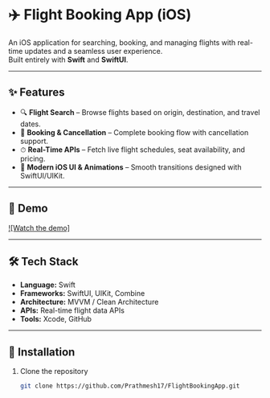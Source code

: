 # ✈️ Flight Booking App (iOS)

An iOS application for searching, booking, and managing flights with real-time updates and a seamless user experience.  
Built entirely with **Swift** and **SwiftUI**.

---

## ✨ Features

- 🔍 **Flight Search** – Browse flights based on origin, destination, and travel dates.  
- 🛒 **Booking & Cancellation** – Complete booking flow with cancellation support.  
- ⏱ **Real-Time APIs** – Fetch live flight schedules, seat availability, and pricing.    
- 🎨 **Modern iOS UI & Animations** – Smooth transitions designed with SwiftUI/UIKit.    

---

## 📸 Demo
[![Watch the demo]]([https://drive.google.com/your-demo-link](https://drive.google.com/file/d/1Pukbc124IlSpON5Kv-O7YO3YzMXPv2ON/view?usp=drive_link))

---

## 🛠️ Tech Stack

- **Language:** Swift  
- **Frameworks:** SwiftUI, UIKit, Combine  
- **Architecture:** MVVM / Clean Architecture  
- **APIs:** Real-time flight data APIs  
- **Tools:** Xcode, GitHub 

---

## 🚀 Installation

1. Clone the repository  
   ```bash
   git clone https://github.com/Prathmesh17/FlightBookingApp.git
